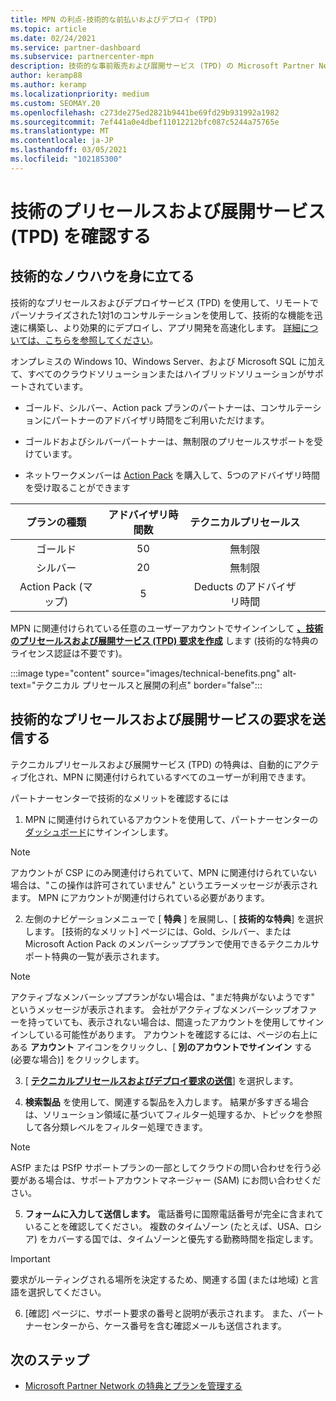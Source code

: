 ```yaml
---
title: MPN の利点-技術的な前払いおよびデプロイ (TPD)
ms.topic: article
ms.date: 02/24/2021
ms.service: partner-dashboard
ms.subservice: partnercenter-mpn
description: 技術的な事前販売および展開サービス (TPD) の Microsoft Partner Network (MPN) の特典について説明します
author: keramp88
ms.author: keramp
ms.localizationpriority: medium
ms.custom: SEOMAY.20
ms.openlocfilehash: c273de275ed2821b9441be69fd29b931992a1982
ms.sourcegitcommit: 7ef441a0e4dbef11012212bfc087c5244a75765e
ms.translationtype: MT
ms.contentlocale: ja-JP
ms.lasthandoff: 03/05/2021
ms.locfileid: "102185300"
---
```

# <a name="explore-technical-presales-and-deployment-services-tpd"></a>技術のプリセールスおよび展開サービス (TPD) を確認する 

## <a name="develop-your-technical-know-how"></a>技術的なノウハウを身に立てる

技術的なプリセールスおよびデプロイサービス (TPD) を使用して、リモートでパーソナライズされた1対1のコンサルテーションを使用して、技術的な機能を迅速に構築し、より効果的にデプロイし、アプリ開発を高速化します。 [詳細については、こちらを参照してください](https://aka.ms/TPD)。

オンプレミスの Windows 10、Windows Server、および Microsoft SQL に加えて、すべてのクラウドソリューションまたはハイブリッドソリューションがサポートされています。 

-   ゴールド、シルバー、Action pack プランのパートナーは、コンサルテーションにパートナーのアドバイザリ時間をご利用いただけます。 

-   ゴールドおよびシルバーパートナーは、無制限のプリセールスサポートを受けています。 

-   ネットワークメンバーは [Action Pack](https://partner.microsoft.com/membership/action-pack) を購入して、5つのアドバイザリ時間を受け取ることができます  


|     プランの種類    | アドバイザリ時間数 |   テクニカルプリセールス   |   |   |
|:-----------------:|:------------------------:|:----------------------:|:-:|:-:|
|        ゴールド       |            50            |        無制限       |   |   |
|       シルバー      |            20            |        無制限       |   |   |
| Action Pack (マップ) |             5            | Deducts のアドバイザリ時間 |   |   |

MPN に関連付けられている任意のユーザーアカウントでサインインして **[、技術のプリセールスおよび展開サービス (TPD) 要求を作成](https://partner.microsoft.com/dashboard/mpn/membership/benefits/technical/createadvisoryhours-servicerequest)** します (技術的な特典のライセンス認証は不要です)。

  :::image type="content" source="images/technical-benefits.png" alt-text="テクニカル プリセールスと展開の利点" border="false":::

## <a name="submit-a-technical-presales-and-deployment-services-request"></a>技術的なプリセールスおよび展開サービスの要求を送信する 

テクニカルプリセールスおよび展開サービス (TPD) の特典は、自動的にアクティブ化され、MPN に関連付けられているすべてのユーザーが利用できます。 

パートナーセンターで技術的なメリットを確認するには

1. MPN に関連付けられているアカウントを使用して、パートナーセンターの [ダッシュボード](https://partner.microsoft.com/dashboard)にサインインします。 

>[!NOTE]
>アカウントが CSP にのみ関連付けられていて、MPN に関連付けられていない場合は、"この操作は許可されていません" というエラーメッセージが表示されます。 MPN にアカウントが関連付けられている必要があります。

2. 左側のナビゲーションメニューで [ **特典** ] を展開し、[ **技術的な特典**] を選択します。 [技術的なメリット] ページには、Gold、シルバー、または Microsoft Action Pack のメンバーシッププランで使用できるテクニカルサポート特典の一覧が表示されます。 

>[!NOTE]
>アクティブなメンバーシッププランがない場合は、"まだ特典がないようです" というメッセージが表示されます。 会社がアクティブなメンバーシップオファーを持っていても、表示されない場合は、間違ったアカウントを使用してサインインしている可能性があります。 アカウントを確認するには、ページの右上にある **アカウント** アイコンをクリックし、[ **別のアカウントでサインイン** する (必要な場合)] をクリックします。

3. [ **[テクニカルプリセールスおよびデプロイ要求の送信](https://partner.microsoft.com/dashboard/mpn/membership/benefits/technical/createadvisoryhours-servicerequest)**] を選択します。

4. **検索製品** を使用して、関連する製品を入力します。 結果が多すぎる場合は、ソリューション領域に基づいてフィルター処理するか、トピックを参照して各分類レベルをフィルター処理できます。

> [!NOTE]
> ASfP または PSfP サポートプランの一部としてクラウドの問い合わせを行う必要がある場合は、サポートアカウントマネージャー (SAM) にお問い合わせください。

5. **フォームに入力して送信します。** 電話番号に国際電話番号が完全に含まれていることを確認してください。 複数のタイムゾーン (たとえば、USA、ロシア) をカバーする国では、タイムゾーンと優先する勤務時間を指定します。

> [!IMPORTANT]
> 要求がルーティングされる場所を決定するため、関連する国 (または地域) と言語を選択してください。

6. [確認] ページに、サポート要求の番号と説明が表示されます。 また、パートナーセンターから、ケース番号を含む確認メールも送信されます。



## <a name="next-steps"></a>次のステップ

- [Microsoft Partner Network の特典とプランを管理する](manage-your-partner-network-benefits.md)

